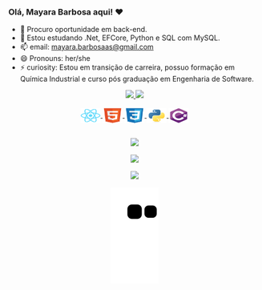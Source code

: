 ### Olá, Mayara Barbosa aqui! ❤️


- 🔭 Procuro oportunidade em back-end.
- 🌱 Estou estudando .Net, EFCore, Python e SQL com MySQL.
- 📫 email: mayara.barbosaas@gmail.com
- 😄 Pronouns: her/she
- ⚡ curiosity: Estou em transição de carreira, possuo formação em Química Industrial e curso pós graduação em Engenharia de Software.

<div align="center">
  <a href="https://github.com/Maybarb">
  <img height="120em" src="https://github-readme-stats.vercel.app/api?username=Maybarb&show_icons=true&theme=dracula&include_all_commits=true&count_private=true"/>
  <img height="120em" src="https://github-readme-stats.vercel.app/api/top-langs/?username=Maybarb&layout=compact&langs_count=7&theme=dracula"/
</div>
  
  <div style="display: inline_block"><br>
  <img align="center" alt="Rafa-React" height="30" width="40" src="https://raw.githubusercontent.com/devicons/devicon/master/icons/react/react-original.svg">
  <img align="center" alt="Rafa-HTML" height="30" width="40" src="https://raw.githubusercontent.com/devicons/devicon/master/icons/html5/html5-original.svg">
  <img align="center" alt="Rafa-CSS" height="30" width="40" src="https://raw.githubusercontent.com/devicons/devicon/master/icons/css3/css3-original.svg">
  <img align="center" alt="Rafa-Python" height="30" width="40" src="https://raw.githubusercontent.com/devicons/devicon/master/icons/python/python-original.svg">
  <img align="center" alt="Rafa-Csharp" height="30" width="40" src="https://raw.githubusercontent.com/devicons/devicon/master/icons/csharp/csharp-original.svg">
 
</div>
  
 ##
  
 <div> 
  
  <a href="https://instagram.com/mayabarbosas" target="_blank"><img src="https://img.shields.io/badge/-Instagram-%23E4405F?style=for-the-badge&logo=instagram&logoColor=white" target="_blank"></a>

 <a href="https://discord.gg/MayaraBarb#3558wagxzStdcR" target="_blank"><img src="https://img.shields.io/badge/Discord-7289DA?style=for-the-badge&logo=discord&logoColor=white" target="_blank"></a> 

  <a href="https://www.linkedin.com/in/mayara-barbosa-2993631a8" target="_blank"><img src="https://img.shields.io/badge/-LinkedIn-%230077B5?style=for-the-badge&logo=linkedin&logoColor=white" target="_blank"></a> 
 
  ![Snake animation](https://github.com/Maybarb/Maybarb/blob/output/github-contribution-grid-snake.svg)
 
</div>
